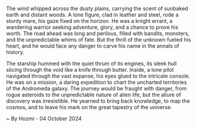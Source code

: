 
The wind whipped across the dusty plains, carrying the scent of sunbaked earth and distant woods.  A lone figure, clad in leather and steel, rode a sturdy mare, his gaze fixed on the horizon. He was a knight errant, a wandering warrior seeking adventure, glory, and a chance to prove his worth.  The road ahead was long and perilous, filled with bandits, monsters, and the unpredictable whims of fate. But the thrill of the unknown fueled his heart, and he would face any danger to carve his name in the annals of history.

The starship hummed with the quiet thrum of its engines, its sleek hull slicing through the void like a knife through butter. Inside, a lone pilot navigated through the vast expanse, his eyes glued to the intricate console.  He was on a mission, a daring expedition to chart the uncharted territories of the Andromeda galaxy.  The journey would be fraught with danger, from rogue asteroids to the unpredictable nature of alien life, but the allure of discovery was irresistible. He yearned to bring back knowledge, to map the cosmos, and to leave his mark on the great tapestry of the universe. 

~ By Hozmi - 04 October 2024

